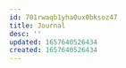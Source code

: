 ```yaml
---
id: 701rwaqb1yha0ux0bksoz47
title: Journal
desc: ''
updated: 1657640526434
created: 1657640526434
---
```


